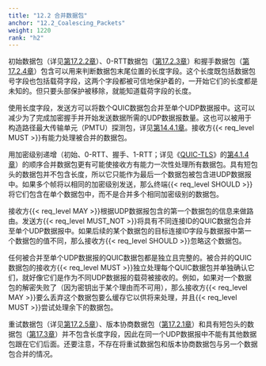 ```yaml
---
title: "12.2 合并数据包"
anchor: "12.2_Coalescing_Packets"
weight: 1220
rank: "h2"
---
```


初始数据包（详见[第17.2.2章](#17.2.2_Initial_Packet)）、0-RTT数据包（[第17.2.3章](#17.2.3_0-RTT)）和握手数据包（[第17.2.4章](#17.2.4_Handshake_Packet)）包含可以用来判断数据包末尾位置的长度字段。这个长度既包括数据包号字段也包括载荷字段，这两个字段都被可信地保护着的，一开始它们的长度都是未知的。但只要头部保护被移除，就能知道载荷字段的长度。

使用长度字段，发送方可以将数个QUIC数据包合并至单个UDP数据报中。这可以减少为了完成加密握手并开始发送数据所需的UDP数据报数量。这也可以被用于构造路径最大传输单元（PMTU）探测包，详见[第14.4.1章](#14.4.1_PMTU_Probes_Containing_Source_Connection_ID)。接收方{{< req_level MUST >}}有能力处理被合并的数据包。

用加密级别递增（初始、0-RTT、握手、1-RTT；详见《[QUIC-TLS](../RFC9001_Chinese_Simplified)》的[第4.1.4章](../RFC9001_Chinese_Simplified/#4.1.4_Encryption_Level_Changes)）的顺序合并数据包更有可能使接收方有能力一次性处理所有数据包。具有短包头的数据包并不包含长度，所以它只能作为最后一个数据包被包含进UDP数据报中。如果多个帧将以相同的加密级别发送，那么终端{{< req_level SHOULD >}}将它们包含在单个数据包中，而不是合并多个相同加密级别的数据包。

接收方{{< req_level MAY >}}根据UDP数据报包含的第一个数据包的信息来做路由。发送方{{< req_level MUST_NOT >}}将具有不同连接ID的QUIC数据包合并至单个UDP数据报中。如果后续的某个数据包的目标连接ID字段与数据报中第一个数据包的值不同，那么接收方{{< req_level SHOULD >}}忽略这个数据包。

任何被合并至单个UDP数据报的QUIC数据包都是独立且完整的。被合并的QUIC数据包的接收方{{< req_level MUST >}}独立处理每个QUIC数据包并单独确认它们，就好像它们是作为不同UDP数据报的载荷被接收的。例如，如果对一个数据包的解密失败了（因为密钥出于某个理由而不可用），那么接收方{{< req_level MAY >}}要么丢弃这个数据包要么缓存它以供将来处理，并且{{< req_level MUST >}}尝试处理余下的数据包。

重试数据包（详见[第17.2.5章](#17.2.5_Retry_Packet)）、版本协商数据包（[第17.2.1章](#17.2.1_Version_Negotiation_Packet)）和具有短包头的数据包（[第17.3章](#17.3_Short_Header_Packets)）并不包含长度字段，因此在同一个UDP数据报中不能有其他数据包跟在它们后面。还要注意，不存在将重试数据包和版本协商数据包与另一个数据包合并的情况。
